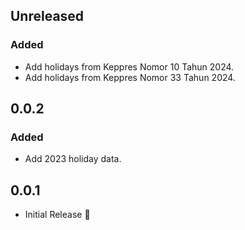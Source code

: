 ## Unreleased
### Added
* Add holidays from Keppres Nomor 10 Tahun 2024.
* Add holidays from Keppres Nomor 33 Tahun 2024.

## 0.0.2
### Added
* Add 2023 holiday data.

## 0.0.1

* Initial Release 🚀

